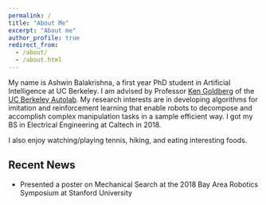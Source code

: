 ```yaml
---
permalink: /
title: "About Me"
excerpt: "About me"
author_profile: true
redirect_from: 
  - /about/
  - /about.html
---
```


My name is Ashwin Balakrishna, a first year PhD student in Artificial Intelligence at UC Berkeley.
I am advised by Professor [Ken Goldberg](http://goldberg.berkeley.edu/) of the [UC Berkeley Autolab](http://autolab.berkeley.edu/). My research interests are in developing algorithms for imitation and reinforcement learning that enable robots to decompose and accomplish complex manipulation tasks in a sample efficient way. I got my BS in Electrical Engineering at Caltech in 2018.

I also enjoy watching/playing tennis, hiking, and eating interesting foods.

Recent News
------
* Presented a poster on Mechanical Search at the 2018 Bay Area Robotics Symposium at Stanford University


